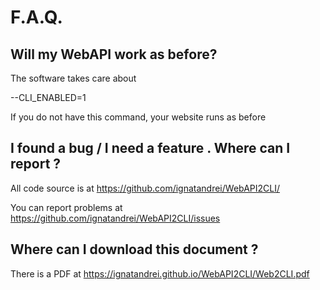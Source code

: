# F.A.Q.

## Will my WebAPI work as before?

The software takes care about 

--CLI_ENABLED=1

If you do not have this command, your website runs as before

## I found a bug / I need a feature . Where can I report ?

All code source is at https://github.com/ignatandrei/WebAPI2CLI/ 

You can report problems at https://github.com/ignatandrei/WebAPI2CLI/issues

## Where can I download this document ? 

There is a PDF at https://ignatandrei.github.io/WebAPI2CLI/Web2CLI.pdf



